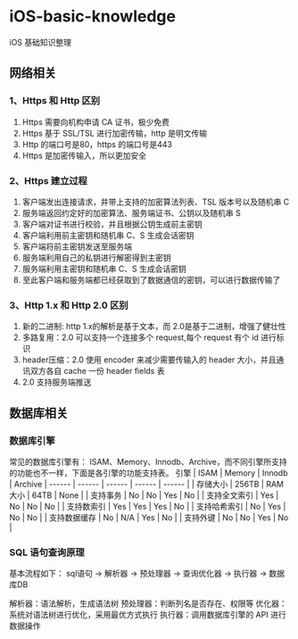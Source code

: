 # iOS-basic-knowledge
iOS 基础知识整理

## 网络相关
### 1、Https 和 Http 区别
1. Https 需要向机构申请 CA 证书，极少免费
2. Https 基于 SSL/TSL 进行加密传输，http 是明文传输
3. Http 的端口号是80，https 的端口号是443
4. Https 是加密传输入，所以更加安全

### 2、Https 建立过程
1. 客户端发出连接请求，并带上支持的加密算法列表、TSL 版本号以及随机串 C
2. 服务端返回约定好的加密算法、服务端证书、公钥以及随机串 S
3. 客户端对证书进行校验，并且根据公钥生成前主密钥
4. 客户端利用前主密钥和随机串 C、S 生成会话密钥
5. 客户端将前主密钥发送至服务端
6. 服务端利用自己的私钥进行解密得到主密钥
7. 服务端利用主密钥和随机串 C、S 生成会话密钥
8. 至此客户端和服务端都已经获取到了数据通信的密钥，可以进行数据传输了

### 3、Http 1.x 和 Http 2.0 区别
1. 新的二进制: http 1.x的解析是基于文本，而 2.0是基于二进制，增强了健壮性
2. 多路复用：2.0 可以支持一个连接多个 request,每个 request 有个 id 进行标识
3. header压缩：2.0 使用 encoder 来减少需要传输入的 header 大小，并且通讯双方各自 cache 一份 header fields 表
4. 2.0 支持服务端推送

## 数据库相关

### 数据库引擎
常见的数据库引擎有： ISAM、Memory、Innodb、Archive，而不同引擎所支持的功能也不一样，下面是各引擎的功能支持表。
  引擎 | ISAM | Memory | Innodb | Archive
| ------ | ------ | ------ | ------ | ------ |
| 存储大小 | 256TB | RAM 大小 | 64TB | None |
| 支持事务 | No | No | Yes | No |
| 支持全文索引 | Yes | No | No | No |
| 支持数索引 | Yes | Yes | Yes | No |
| 支持哈希索引 | No | Yes | No | No |
| 支持数据缓存 | No | N/A | Yes | No |
| 支持外键 | No | No | Yes | No |

### SQL 语句查询原理

基本流程如下：
sql语句 -> 解析器 -> 预处理器 -> 查询优化器 -> 执行器 -> 数据库DB


解析器：语法解析，生成语法树
预处理器：判断列名是否存在、权限等
优化器：系统对语法树进行优化，采用最优方式执行
执行器：调用数据库引擎的 API 进行数据操作






